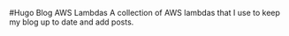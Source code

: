 #Hugo Blog AWS Lambdas
A collection of AWS lambdas that I use to keep my blog up to date and add posts.
